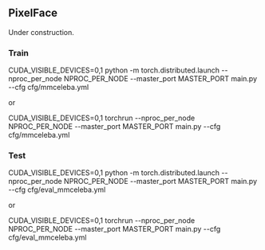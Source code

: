 ## PixelFace
Under construction.

### Train
CUDA_VISIBLE_DEVICES=0,1 python -m torch.distributed.launch --nproc_per_node NPROC_PER_NODE --master_port MASTER_PORT main.py --cfg cfg/mmceleba.yml

or

CUDA_VISIBLE_DEVICES=0,1 torchrun --nproc_per_node NPROC_PER_NODE --master_port MASTER_PORT main.py --cfg cfg/mmceleba.yml

### Test
CUDA_VISIBLE_DEVICES=0,1 python -m torch.distributed.launch --nproc_per_node NPROC_PER_NODE --master_port MASTER_PORT main.py --cfg cfg/eval_mmceleba.yml

or

CUDA_VISIBLE_DEVICES=0,1 torchrun --nproc_per_node NPROC_PER_NODE --master_port MASTER_PORT main.py --cfg cfg/eval_mmceleba.yml

